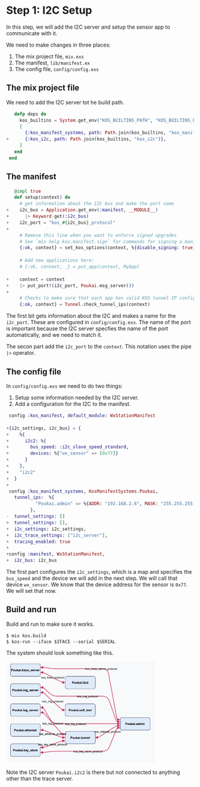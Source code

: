 
# Step 1:  I2C Setup

In this step, we will add the I2C server and setup the sensor app to communicate with it.

We need to make changes in three places:

1.  The mix project file, ``mix.exs``
2.  The manifest, ``lib/manifest.ex``
3.  The config file, ``config/config.exs``

## The mix project file

We need to add the I2C server tot he build path.

```elixir
   defp deps do
     kos_builtins = System.get_env("KOS_BUILTINS_PATH", "KOS_BUILTINS_PATH-NOTFOUND")
     [
       {:kos_manifest_systems, path: Path.join(kos_builtins, "kos_manifest_systems")},
+      {:kos_i2c, path: Path.join(kos_builtins, "kos_i2c")},
     ]
   end
 end
```

## The manifest

```elixir
   @impl true
   def setup(context) do
     # get information about the I2C bus and make the port name
+    i2c_bus = Application.get_env(:manifest, __MODULE__)
+      |> Keyword.get(:i2c_bus)
+    i2c_port = "kos_#{i2c_bus}_protocol"
+ 
     # Remove this line when you want to enforce signed upgrades
     # See `mix help kos.manifest.sign` for commands for signing a manifest.
     {:ok, context} = set_kos_options(context, %{disable_signing: true})

     # Add new applications here:
     # {:ok, context, _} = put_app(context, MyApp)
 
+    context = context
+    |> put_port!(i2c_port, Poukai.msg_server())
+    
     # Checks to make sure that each app has valid KOS tunnel IP configurations
     {:ok, context} = Tunnel.check_tunnel_ips(context)
```

The first bit gets information about the I2C and makes a name for the ``i2c_port``.  These are configured in ``config/config.exs``.  The name of the port is important because the I2C server specfies the name of the port automatically, and we need to match it.

The secon part add the ``i2c_port`` to the ``context``.  This notation uses the pipe ``|>`` operator.

## The config file

In ``config/config.exs`` we need to do two things:

1.  Setup some information needed by the I2C server.
2.  Add a configuration for the I2C to the manifest.

```elixir
 config :kos_manifest, default_module: WxStationManifest
 
+{i2c_settings, i2c_bus} = {
+    %{
+      i2c2: %{
+        bus_speed: :i2c_slave_speed_standard,
+        devices: %{"wx_sensor" => [0x77]}
+      }
+    },
+    "i2c2"
+  }
+
 config :kos_manifest_systems, KosManifestSystems.Poukai, 
   tunnel_ips:  %{
           "Poukai.admin" => %{ADDR: "192.168.2.6", MASK: "255.255.255.0", GW: "192.168.2.100"},
         },
-  tunnel_settings: []
+  tunnel_settings: [],
+  i2c_settings: i2c_settings,
+  i2c_trace_settings: ["i2c_server"],
+  tracing_enabled: true
+
+config :manifest, WxStationManifest,
+  i2c_bus: i2c_bus
```

The first part configures the ``i2c_settings``, which is a map and specifies the ``bus_speed`` and the device we will add in the next step.  We will call that device ``wx_sensor``.  We know that the device address for the sensor is ``0x77``.  We will set that now.

## Build and run

Build and run to make sure it works.

```terminal
$ mix kos.build
$ kos-run --iface $IFACE --serial $SERIAL
```

The system should look something like this.

<img src="images/step1-bd.png" alt="Step 1 Block Diagram" width="400"/>

Note the I2C server ``Poukai.i2c2`` is there but not connected to anything other than the trace server.